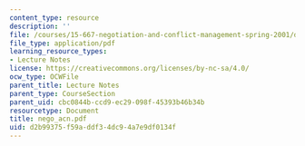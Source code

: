 ```yaml
---
content_type: resource
description: ''
file: /courses/15-667-negotiation-and-conflict-management-spring-2001/d2b99375f59addf34dc94a7e9df0134f_nego_acn.pdf
file_type: application/pdf
learning_resource_types:
- Lecture Notes
license: https://creativecommons.org/licenses/by-nc-sa/4.0/
ocw_type: OCWFile
parent_title: Lecture Notes
parent_type: CourseSection
parent_uid: cbc0844b-ccd9-ec29-098f-45393b46b34b
resourcetype: Document
title: nego_acn.pdf
uid: d2b99375-f59a-ddf3-4dc9-4a7e9df0134f
---
```

